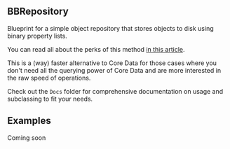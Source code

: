 BBRepository
------------

Blueprint for a simple object repository that stores objects to disk using binary property lists.

You can read all about the perks of this method [in this article](http://biasedbit.com/caf-vs-custom-serialization/).
 
This is a (way) faster alternative to Core Data for those cases where you don't need all the querying power of Core 
 Data and are more interested in the raw speed of operations.
 
Check out the `Docs` folder for comprehensive documentation on usage and subclassing to fit your needs.


## Examples

Coming soon
